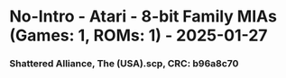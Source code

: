 # No-Intro - Atari - 8-bit Family MIAs (Games: 1, ROMs: 1) - 2025-01-27
### Shattered Alliance, The (USA).scp, CRC: b96a8c70
